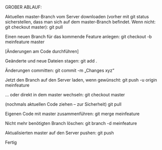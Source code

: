 GROBER ABLAUF:

Aktuellen master-Branch vom Server downloaden 
(vorher mit git status sicherstellen, dass man sich auf dem master-Branch befindet. 
Wenn nicht: git checkout master):
git pull

Einen neuen Branch für das kommende Feature anlegen:
git checkout -b meinfeature master

[Änderungen am Code durchführen]

Geänderte und neue Dateien stagen:
git add .

Änderungen committen:
git commit -m „Changes xyz“

Jetzt den Branch auf den Server laden, wenn gewünscht:
git push -u origin meinfeature

… oder direkt in dem master wechseln:
git checkout master

(nochmals aktuellen Code ziehen – zur Sicherheit)
git pull

Eigenen Code mit master zusammenführen:
git merge meinfeature

Nicht mehr benötigten Branch löschen:
git branch -d meinfeature

Aktualisierten master auf den Server pushen:
git push

Fertig